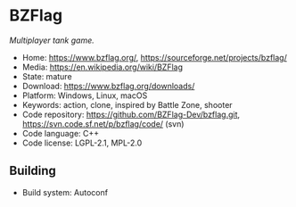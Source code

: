 # BZFlag

_Multiplayer tank game._

- Home: https://www.bzflag.org/, https://sourceforge.net/projects/bzflag/
- Media: https://en.wikipedia.org/wiki/BZFlag
- State: mature
- Download: https://www.bzflag.org/downloads/
- Platform: Windows, Linux, macOS
- Keywords: action, clone, inspired by Battle Zone, shooter
- Code repository: https://github.com/BZFlag-Dev/bzflag.git, https://svn.code.sf.net/p/bzflag/code/ (svn)
- Code language: C++
- Code license: LGPL-2.1, MPL-2.0

## Building

- Build system: Autoconf

